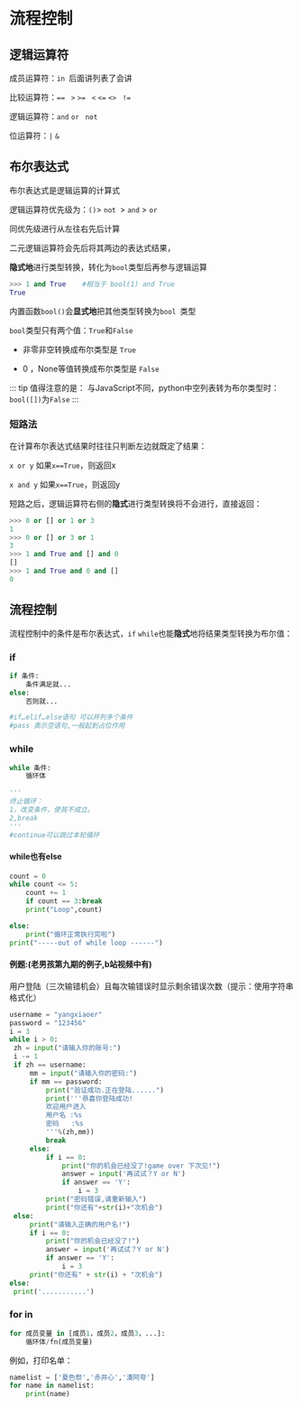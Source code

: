 # 流程控制

## 逻辑运算符

成员运算符：`in `后面讲列表了会讲

比较运算符：`==`	` >`	`>=`	` <`	`<=`	`<>`	` !=`

逻辑运算符：`and`	 `or`	` not`

位运算符：`|`  `&`

## 布尔表达式

布尔表达式是逻辑运算的计算式

逻辑运算符优先级为：`()`> `not `> `and` > `or`

同优先级进行从左往右先后计算

二元逻辑运算符会先后将其两边的表达式结果，

**隐式地**进行类型转换，转化为`bool`类型后再参与逻辑运算

```python
>>> 1 and True    #相当于 bool(1) and True
True
```

内置函数`bool()`会**显式地**把其他类型转换为`bool `类型

`bool`类型只有两个值：`True`和`False`

- 非零非空转换成布尔类型是 `True`

- 0 ，None等值转换成布尔类型是 `False`

::: tip 值得注意的是：
与JavaScript不同，python中空列表转为布尔类型时：`bool([])`为`False`
:::

### 短路法

在计算布尔表达式结果时往往只判断左边就既定了结果：

`x or y` 如果`x==True`，则返回x

`x and y` 如果`x==True`，则返回y

短路之后，逻辑运算符右侧的**隐式**进行类型转换将不会进行，直接返回：

```python
>>> 0 or [] or 1 or 3
1
>>> 0 or [] or 3 or 1
3
>>> 1 and True and [] and 0
[]
>>> 1 and True and 0 and []
0
```



## 流程控制

流程控制中的条件是布尔表达式，`if` `while`也能**隐式**地将结果类型转换为布尔值：

### if

```python
if 条件:
    条件满足就...
else:
    否则就...

#if…elif…else语句 可以并列多个条件
#pass 表示空语句,一般起到占位作用 
```

### while

```python
while 条件:
    循环体
    
'''
终止循环：
1，改变条件，使其不成立。
2,break
'''
#continue可以跳过本轮循环
```
#### while也有else

```python
count = 0
while count <= 5:
    count += 1
    if count == 3:break
    print("Loop",count)

else:
    print("循环正常执行完啦")
print("-----out of while loop ------")
```


#### 例题:(老男孩第九期的例子,b站视频中有)

用户登陆（三次输错机会）且每次输错误时显示剩余错误次数（提示：使用字符串格式化）

```python
username = "yangxiaoer"
password = "123456"
i = 3
while i > 0:
 zh = input("请输入你的账号:")
 i -= 1
 if zh == username:
     mm = input("请输入你的密码:")
     if mm == password:
         print("验证成功.正在登陆......")
         print('''恭喜你登陆成功!
         欢迎用户进入
         用户名 :%s
         密码   :%s
         '''%(zh,mm))
         break
     else:
         if i == 0:
             print("你的机会已经没了!game over 下次见!")
             answer = input('再试试？Y or N')
             if answer == 'Y':
                 i = 3
         print("密码错误,请重新输入")
         print("你还有"+str(i)+"次机会")
 else:
     print("请输入正确的用户名!")
     if i == 0:
         print("你的机会已经没了!")
         answer = input('再试试？Y or N')
         if answer == 'Y':
             i = 3
     print("你还有" + str(i) + "次机会")
else:
 print('...........')
```



### for  in

```python
for 成员变量 in [成员1，成员2，成员3，...]:
	循环体/fn(成员变量)
```

例如，打印名单：

```python
namelist = ['夏色祭','赤井心','湊阿夸']
for name in namelist:
	print(name)
```

